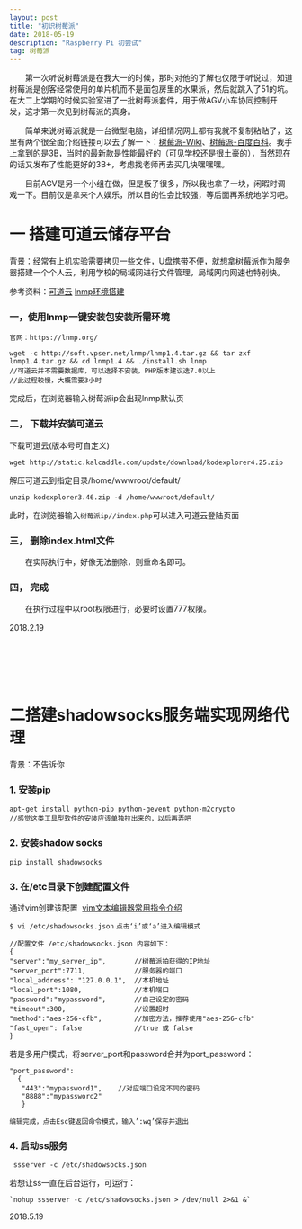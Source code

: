 ```yaml
---
layout: post
title: "初识树莓派"
date: 2018-05-19
description: "Raspberry Pi 初尝试"
tag: 树莓派 
---   
```


　　第一次听说树莓派是在我大一的时候，那时对他的了解也仅限于听说过，知道树莓派是创客经常使用的单片机而不是面包房里的水果派，然后就跳入了51的坑。在大二上学期的时候实验室进了一批树莓派套件，用于做AGV小车协同控制开发，这才第一次见到树莓派的真身。
   
　　简单来说树莓派就是一台微型电脑，详细情况网上都有我就不复制粘贴了，这里有两个很全面介绍链接可以去了解一下：[树莓派-Wiki](https://www.wikiwand.com/zh/%E6%A0%91%E8%8E%93%E6%B4%BE)、[树莓派-百度百科](https://baike.baidu.com/item/Raspberry%20Pi)。我手上拿到的是3B，当时的最新款是性能最好的（可见学校还是很土豪的），当然现在的话又发布了性能更好的3B+，考虑找老师再去买几块嘿嘿嘿。
   
　　目前AGV是另一个小组在做，但是板子很多，所以我也拿了一块，闲暇时调戏一下。目前仅是拿来个人娱乐，所以目的性会比较强，等后面再系统地学习吧。
   
# 一  搭建可道云储存平台

背景：经常有上机实验需要拷贝一些文件，U盘携带不便，就想拿树莓派作为服务器搭建一个个人云，利用学校的局域网进行文件管理，局域网内网速也特别快。

参考资料：[可道云](https://kodcloud.com/)      [lnmp环境搭建](https://lnmp.org/install.html)
            
### 一，使用lnmp一键安装包安装所需环境
`官网：https://lnmp.org/`
~~~
wget -c http://soft.vpser.net/lnmp/lnmp1.4.tar.gz && tar zxf lnmp1.4.tar.gz && cd lnmp1.4 && ./install.sh lnmp
//可道云并不需要数据库，可以选择不安装，PHP版本建议选7.0以上
//此过程较慢，大概需要3小时
~~~
完成后，在浏览器输入树莓派ip会出现lnmp默认页

### 二， 下载并安装可道云

下载可道云(版本号可自定义)

`wget http://static.kalcaddle.com/update/download/kodexplorer4.25.zip`

解压可道云到指定目录/home/wwwroot/default/

`unzip kodexplorer3.46.zip -d /home/wwwroot/default/`

此时，在浏览器输入`树莓派ip//index.php`可以进入可道云登陆页面

### 三， 删除index.html文件

　　在实际执行中，好像无法删除，则重命名即可。

### 四， 完成
　　在执行过程中以root权限进行，必要时设置777权限。  
  
2018.2.19
　　
<br/> 
<br/>    
<br/> 
<br/> 

#  二搭建shadowsocks服务端实现网络代理

背景：不告诉你

### 1. 安装pip
~~~
apt-get install python-pip python-gevent python-m2crypto
//感觉这类工具型软件的安装应该单独拉出来的，以后再弄吧
~~~
### 2. 安装shadow socks
~~~
pip install shadowsocks
~~~
### 3. 在/etc目录下创建配置文件

通过vim创建该配置  [vim文本编辑器常用指令介绍](https://baike.baidu.com/item/Vim/60410)


`$ vi /etc/shadowsocks.json`
`点击‘i’或‘a’进入编辑模式`

~~~
//配置文件 /etc/shadowsocks.json 内容如下：
{
"server":"my_server_ip",       //树莓派拍获得的IP地址
"server_port":7711,            //服务器的端口
"local_address": "127.0.0.1",  //本机地址
"local_port":1080,             //本机端口
"password":"mypassword",       //自己设定的密码
"timeout":300,                 //设置超时
"method":"aes-256-cfb",        //加密方法，推荐使用"aes-256-cfb"
"fast_open": false             //true 或 false
}

~~~
若是多用户模式，将server_port和password合并为port_password：
~~~
"port_password": 
  {
   "443":"mypassword1",    //对应端口设定不同的密码
   "8888":"mypassword2"
   }
~~~

`编辑完成，点击Esc键返回命令模式，输入’:wq’保存并退出`


### 4. 启动ss服务

   ` ssserver -c /etc/shadowsocks.json`
   
  若想让ss一直在后台运行，可运行：
  
    `nohup ssserver -c /etc/shadowsocks.json > /dev/null 2>&1 &`  
      
2018.5.19  
<br/> 

    
 
　　
